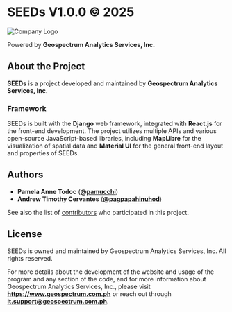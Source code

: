 # SEEDs V1.0.0 © 2025

![Company Logo](./src/assets/banner-dark.png)

Powered by **Geospectrum Analytics Services, Inc.**

## About the Project

**SEEDs** is a project developed and maintained by **Geospectrum Analytics Services, Inc.**

### Framework

SEEDs is built with the **Django** web framework, integrated with **React.js** for the front-end development. The project utilizes multiple APIs and various open-source JavaScript-based libraries, including **MapLibre** for the visualization of spatial data and **Material UI** for the general front-end layout and properties of SEEDs.

## Authors

* **Pamela Anne Todoc** (**@[pamucchi](https://github.com/pamucchi)**)
* **Andrew Timothy Cervantes** (**@[pagpapahinuhod](https://github.com/pagpapahinuhod)**)

See also the list of [contributors](https://github.com/geospectrum-ph/seeds-rebuild/contributors) who participated in this project.

## License

SEEDs is owned and maintained by Geospectrum Analytics Services, Inc. All rights reserved.

For more details about the development of the website and usage of the program and any section of the code, and for more information about Geospectrum Analytics Services, Inc., please visit **https://www.geospectrum.com.ph** or reach out through **it.support@geospectrum.com.ph**.
